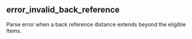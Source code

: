 ## error_invalid_back_reference

Parse error when a back reference distance extends beyond the eligible Items.